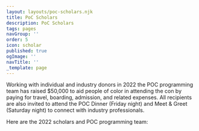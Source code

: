 ```yaml
---
layout: layouts/poc-scholars.njk
title: PoC Scholars
description: PoC Scholars
tags: pages
navGroup: ''
order: 5
icon: scholar
published: true
ogImage: ''
navTitle: ''
_template: page
---
```


Working with individual and industry donors in 2022 the POC programming team has raised $50,000 to aid people of color in attending the con by paying for travel, boarding, admission, and related expenses. All recipients are also invited to attend the POC Dinner (Friday night) and Meet & Greet (Saturday night) to connect with industry professionals.

Here are the 2022 scholars and POC programming team:
